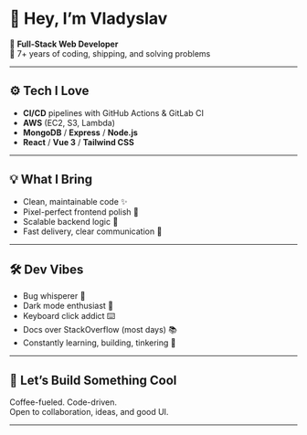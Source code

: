# 👋 Hey, I’m **Vladyslav**

🎯 **Full-Stack Web Developer**  
🧠 7+ years of coding, shipping, and solving problems

---

## ⚙️ Tech I Love
- **CI/CD** pipelines with GitHub Actions & GitLab CI
- **AWS** (EC2, S3, Lambda)  
- **MongoDB** / **Express** / **Node.js**
- **React** / **Vue 3** / **Tailwind CSS**

---

## 💡 What I Bring
- Clean, maintainable code ✨  
- Pixel-perfect frontend polish 🎨  
- Scalable backend logic 🔧  
- Fast delivery, clear communication 💬  

---

## 🛠️ Dev Vibes
- Bug whisperer 🐛  
- Dark mode enthusiast 🌙  
- Keyboard click addict ⌨️  
- Docs over StackOverflow (most days) 📚  
- Constantly learning, building, tinkering 🔄

---

## 🚀 Let’s Build Something Cool
Coffee-fueled. Code-driven.  
Open to collaboration, ideas, and good UI.

---

